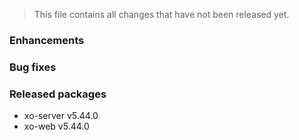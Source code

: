 > This file contains all changes that have not been released yet.

### Enhancements

### Bug fixes

### Released packages

- xo-server v5.44.0
- xo-web v5.44.0
